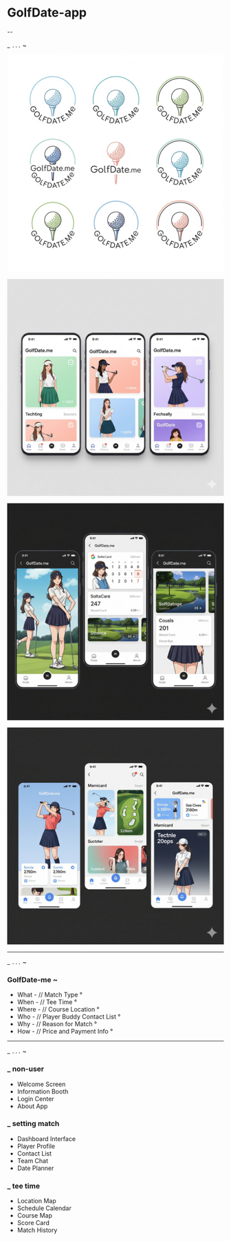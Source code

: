 # GolfDate-app

--  

_ ` ... ` ~

![hi](https://raw.githubusercontent.com/Ejected-Media/GolfDate-app/refs/heads/main/1756687540446.jpg)

![hi](https://raw.githubusercontent.com/Ejected-Media/GolfDate-app/refs/heads/main/1756694058488.jpg)

![hi](https://raw.githubusercontent.com/Ejected-Media/GolfDate-app/refs/heads/main/1756693372187.jpg)

![hi](https://raw.githubusercontent.com/Ejected-Media/GolfDate-app/refs/heads/main/1756693536113.jpg)

--- 
_ ` ... ` ~

### GolfDate-me ~
- What - // Match Type °
- When - // Tee Time ° 
- Where - // Course Location °
- Who - // Player Buddy Contact List °
- Why - // Reason for Match °
- How - // Price and Payment Info °

--- 
_ ` ... ` ~ 

### _ non-user

+ Welcome Screen
+ Information Booth 
+ Login Center
+ About App


### _ setting match

+ Dashboard Interface 
+ Player Profile 
+ Contact List
+ Team Chat
+ Date Planner


### _ tee time

+ Location Map
+ Schedule Calendar 
+ Course Map
+ Score Card
+ Match History



